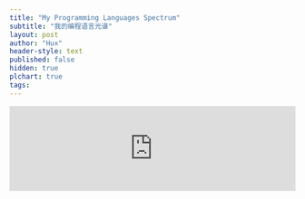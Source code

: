 ```yaml
---
title: "My Programming Languages Spectrum"
subtitle: "我的编程语言光谱"
layout: post
author: "Hux"
header-style: text
published: false
hidden: true
plchart: true
tags:
---
```


<iframe 
  id="chart"
  src="https://huangxuan.me/PL-chart/"
  frameborder="0" 
  scrolling="no" 
  style="width: 100%">
</iframe>

